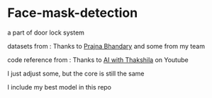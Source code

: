 # Face-mask-detection
a part of door lock system

datasets from : Thanks to [Prajna Bhandary](https://github.com/prajnasb/observations/tree/master/experiements/data) and some from my team

code reference from : Thanks to [AI with Thakshila](https://www.youtube.com/watch?v=d3DJqucOq4g) on Youtube

I just adjust some, but the core is still the same

I include my best model in this repo

